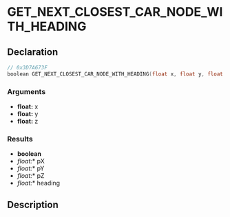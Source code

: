 # GET_NEXT_CLOSEST_CAR_NODE_WITH_HEADING

## Declaration
```cpp
// 0x3D7A673F
boolean GET_NEXT_CLOSEST_CAR_NODE_WITH_HEADING(float x, float y, float z, float* pX, float* pY, float* pZ, float* heading);
```

### Arguments
- **float:** x
- **float:** y
- **float:** z

### Results
- **boolean**
- **float*:** pX
- **float*:** pY
- **float*:** pZ
- **float*:** heading

## Description
